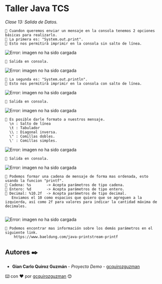 # Taller Java TCS

_Clase 13: Salida de Datos._

```
📢 Cuandon queremos enviar un mensaje en la consola tenemos 2 opciones básicas para realizarlo.
📢 La primera es: "System.out.print".
📢 Esto nos permitirá imprimir en la consola sin salto de línea.
```

![Error: imagen no ha sido cargada](https://github.com/gcquirozguzman/java-tcs-202001/blob/Clase-13/imagenes/pagina_13_1.png)

```
📢 Salida en consola.
```

![Error: imagen no ha sido cargada](https://github.com/gcquirozguzman/java-tcs-202001/blob/Clase-13/imagenes/pagina_13_2.png)

```
📢 La segunda es: "System.out.println".
📢 Esto nos permitirá imprimir en la consola con salto de línea.
```

![Error: imagen no ha sido cargada](https://github.com/gcquirozguzman/java-tcs-202001/blob/Clase-13/imagenes/pagina_13_3.png)

```
📢 Salida en consola.
```

![Error: imagen no ha sido cargada](https://github.com/gcquirozguzman/java-tcs-202001/blob/Clase-13/imagenes/pagina_13_4.png)

```
📢 Es posible darle formato a nuestros mensaje.
  \n : Salto de línea
  \t : Tabulador
  \\ : Diagonal inversa.
  \" : Comillas dobles.
  \' : Comillas simples.
```

![Error: imagen no ha sido cargada](https://github.com/gcquirozguzman/java-tcs-202001/blob/Clase-13/imagenes/pagina_13_5.png)

```
📢 Salida en consola.
```

![Error: imagen no ha sido cargada](https://github.com/gcquirozguzman/java-tcs-202001/blob/Clase-13/imagenes/pagina_13_6.png)

```
📢 Podemos formar una cadena de mensaje de forma mas ordenada, esto usando la funcion "printf".
📢 Cadena: %s       -> Acepta parámetros de tipo cadena.
📢 Entero: %d       -> Acepta parámetros de tipo entero.
📢 Decimal: %10.2f  -> Acepta parámetros de tipo decimal.
   Enviamos el 10 como espacios que quiero que se agreguen a la izquierda, así como 2f para valores para indicar la cantidad máxima de decimales.
    
```

![Error: imagen no ha sido cargada](https://github.com/gcquirozguzman/java-tcs-202001/blob/Clase-13/imagenes/pagina_13_7.png)

```
📢 Podemos encontrar mas información sobre los demás parámetros en el siguiente link.
    https://www.baeldung.com/java-printstream-printf
```

## Autores ✒️

* **Gian Carlo Quiroz Guzmán** - *Proyecto Demo* - [gcquirozguzman](https://github.com/gcquirozguzman)



⌨️ con ❤️ por [gcquirozguzman](https://github.com/gcquirozguzman) 😊
